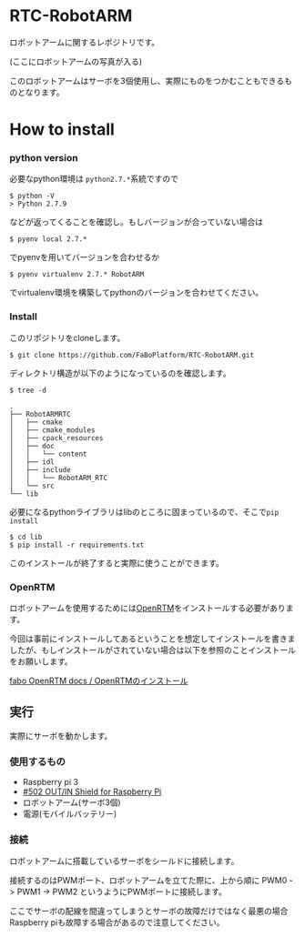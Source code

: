# RTC-RobotARM

ロボットアームに関するレポジトリです。

(ここにロボットアームの写真が入る)

このロボットアームはサーボを3個使用し、実際にものをつかむこともできるものとなります。

# How to install

### python version

必要なpython環境は `python2.7.*`系統ですので

```
$ python -V
> Python 2.7.9
```

などが返ってくることを確認し。もしバージョンが合っていない場合は

```
$ pyenv local 2.7.*
```
でpyenvを用いてバージョンを合わせるか

```
$ pyenv virtualenv 2.7.* RobotARM
```
でvirtualenv環境を構築してpythonのバージョンを合わせてください。

### Install
このリポジトリをcloneします。
```
$ git clone https://github.com/FaBoPlatform/RTC-RobotARM.git
```

ディレクトリ構造が以下のようになっているのを確認します。

```
$ tree -d

.
├── RobotARMRTC
│   ├── cmake
│   ├── cmake_modules
│   ├── cpack_resources
│   ├── doc
│   │   └── content
│   ├── idl
│   ├── include
│   │   └── RobotARM_RTC
│   └── src
└── lib
```

必要になるpythonライブラリはlibのところに固まっているので、そこで` pip install `

```
$ cd lib
$ pip install -r requirements.txt
```

このインストールが終了すると実際に使うことができます。

### OpenRTM
ロボットアームを使用するためには[OpenRTM](https://www.openrtm.org/openrtm/ja/content/openrtm-aist-official-website)をインストールする必要があります。

今回は事前にインストールしてあるということを想定してインストールを書きましたが、もしインストールがされていない場合は以下を参照のことインストールをお願いします。

[fabo OpenRTM docs / OpenRTMのインストール](http://docs.fabo.io/openrtm/install.html)

## 実行

実際にサーボを動かします。

### 使用するもの
- Raspberry pi 3
- [#502 OUT/IN Shield for Raspberry Pi](http://fabo.io/502.html)
- ロボットアーム(サーボ3個)
- 電源(モバイルバッテリー)

### 接続
ロボットアームに搭載しているサーボをシールドに接続します。

接続するのはPWMポート、ロボットアームを立てた際に、上から順に
PWM0 -> PWM1 -> PWM2 というようにPWMポートに接続します。

ここでサーボの配線を間違ってしまうとサーボの故障だけではなく最悪の場合Raspberry piも故障する場合があるので注意してください。

